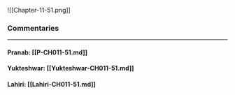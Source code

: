 ![[Chapter-11-51.png]]

### Commentaries

---

#### Pranab: [[P-CH011-51.md]]

#### Yukteshwar: [[Yukteshwar-CH011-51.md]]

#### Lahiri: [[Lahiri-CH011-51.md]]
